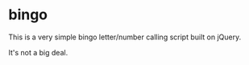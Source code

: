 # bingo

This is a very simple bingo letter/number calling script built on jQuery.

It's not a big deal.
